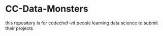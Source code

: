 # CC-Data-Monsters
this repository is for codechef-vit people learning data science to submit their projects

